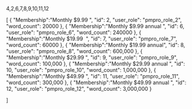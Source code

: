 4,2,6,7,8,9,10,11,12

[
    {
        "Membership":"Monthly $9.99 ",
        "id": 2,
        "user_role": "pmpro_role_2",
        "word_count": 20000
    },
    {
        "Membership":"Monthly $9.99 annual ",
        "id": 6,
        "user_role": "pmpro_role_6",
        "word_count": 240000
    },
    {
        "Membership":"Monthly $19.99  ",
        "id": 7,
        "user_role": "pmpro_role_7",
        "word_count": 60000
    },
    {
        "Membership":"Monthly $19.99 annual",
        "id": 8,
        "user_role": "pmpro_role_8",
        "word_count": 600,000
    },
    {
        "Membership":"Monthly $29.99 ",
        "id": 9,
        "user_role": "pmpro_role_9",
        "word_count": 100,000
    },
    {
        "Membership":"Monthly $29.99 annual ",
        "id": 10,
        "user_role": "pmpro_role_10",
        "word_count": 1,000,000
    },
    {
        "Membership":"Monthly $49.99 ",
        "id": 11,
        "user_role": "pmpro_role_11",
        "word_count": 300,000
    },
    {
        "Membership":"Monthly $49.99 annual ",
        "id": 12,
        "user_role": "pmpro_role_12",
        "word_count": 3,000,000
    }

]